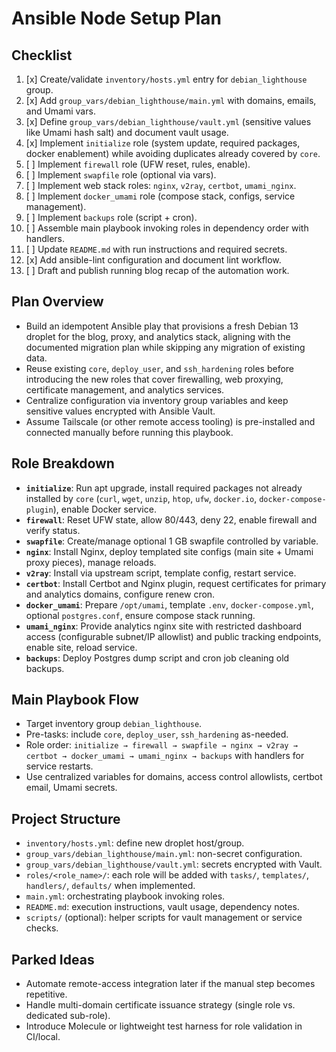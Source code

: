 # Ansible Node Setup Plan

## Checklist
1. [x] Create/validate `inventory/hosts.yml` entry for `debian_lighthouse` group.
2. [x] Add `group_vars/debian_lighthouse/main.yml` with domains, emails, and Umami vars.
3. [x] Define `group_vars/debian_lighthouse/vault.yml` (sensitive values like Umami hash salt) and document vault usage.
4. [x] Implement `initialize` role (system update, required packages, docker enablement) while avoiding duplicates already covered by `core`.
5. [ ] Implement `firewall` role (UFW reset, rules, enable).
6. [ ] Implement `swapfile` role (optional via vars).
7. [ ] Implement web stack roles: `nginx`, `v2ray`, `certbot`, `umami_nginx`.
8. [ ] Implement `docker_umami` role (compose stack, configs, service management).
9. [ ] Implement `backups` role (script + cron).
10. [ ] Assemble main playbook invoking roles in dependency order with handlers.
11. [ ] Update `README.md` with run instructions and required secrets.
12. [x] Add ansible-lint configuration and document lint workflow.
13. [ ] Draft and publish running blog recap of the automation work.

## Plan Overview
- Build an idempotent Ansible play that provisions a fresh Debian 13 droplet for the blog, proxy, and analytics stack, aligning with the documented migration plan while skipping any migration of existing data.
- Reuse existing `core`, `deploy_user`, and `ssh_hardening` roles before introducing the new roles that cover firewalling, web proxying, certificate management, and analytics services.
- Centralize configuration via inventory group variables and keep sensitive values encrypted with Ansible Vault.
- Assume Tailscale (or other remote access tooling) is pre-installed and connected manually before running this playbook.

## Role Breakdown
- **`initialize`**: Run apt upgrade, install required packages not already installed by `core` (`curl`, `wget`, `unzip`, `htop`, `ufw`, `docker.io`, `docker-compose-plugin`), enable Docker service.
- **`firewall`**: Reset UFW state, allow 80/443, deny 22, enable firewall and verify status.
- **`swapfile`**: Create/manage optional 1 GB swapfile controlled by variable.
- **`nginx`**: Install Nginx, deploy templated site configs (main site + Umami proxy pieces), manage reloads.
- **`v2ray`**: Install via upstream script, template config, restart service.
- **`certbot`**: Install Certbot and Nginx plugin, request certificates for primary and analytics domains, configure renew cron.
- **`docker_umami`**: Prepare `/opt/umami`, template `.env`, `docker-compose.yml`, optional `postgres.conf`, ensure compose stack running.
- **`umami_nginx`**: Provide analytics nginx site with restricted dashboard access (configurable subnet/IP allowlist) and public tracking endpoints, enable site, reload service.
- **`backups`**: Deploy Postgres dump script and cron job cleaning old backups.

## Main Playbook Flow
- Target inventory group `debian_lighthouse`.
- Pre-tasks: include `core`, `deploy_user`, `ssh_hardening` as-needed.
- Role order: `initialize → firewall → swapfile → nginx → v2ray → certbot → docker_umami → umami_nginx → backups` with handlers for service restarts.
- Use centralized variables for domains, access control allowlists, certbot email, Umami secrets.

## Project Structure
- `inventory/hosts.yml`: define new droplet host/group.
- `group_vars/debian_lighthouse/main.yml`: non-secret configuration.
- `group_vars/debian_lighthouse/vault.yml`: secrets encrypted with Vault.
- `roles/<role_name>/`: each role will be added with `tasks/`, `templates/`, `handlers/`, `defaults/` when implemented.
- `main.yml`: orchestrating playbook invoking roles.
- `README.md`: execution instructions, vault usage, dependency notes.
- `scripts/` (optional): helper scripts for vault management or service checks.

## Parked Ideas
- Automate remote-access integration later if the manual step becomes repetitive.
- Handle multi-domain certificate issuance strategy (single role vs. dedicated sub-role).
- Introduce Molecule or lightweight test harness for role validation in CI/local.
